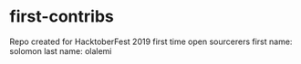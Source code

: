 # first-contribs
Repo created for HacktoberFest 2019 first time open sourcerers
first name: solomon
last name: olalemi
